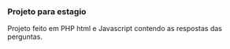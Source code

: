 <h3>Projeto para estagio</h3>

Projeto feito em PHP html e Javascript contendo as respostas das perguntas. 